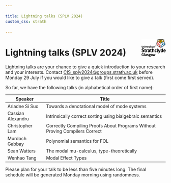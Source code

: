 ```yaml
---

title: Lightning talks (SPLV 2024)
custom_css: strath

---
```


<img src="assets/strath_fullcolour.jpg" style="float:right; max-width:15%" alt="University of Strathclyde logo" />

# Lightning talks (SPLV 2024)

Lightning talks are your chance to give a quick introduction to your research and your interests. Contact <CIS_splv2024@groups.strath.ac.uk> before Monday 29 July if you would like to give a talk (first come first served).

So far, we have the following talks (in alphabetical order of first name):

| Speaker           | Title                                                                       |
| ----------------- | --------------------------------------------------------------------------- |
| Ariadne Si Suo    | Towards a denotational model of mode systems                                |
| Cassian Alexandru | Intrinsically correct sorting using bialgebraic semantics                   |
| Christopher Lam   | Correctly Compiling Proofs About Programs Without Proving Compilers Correct |
| Murdoch Gabbay    | Polynomial semantics for FOL                                                |
| Sean Watters      | The modal mu-calculus, type-theoretically                                   |
| Wenhao Tang       | Modal Effect Types                                                          |

Please plan for your talk to be less than five minutes long.
The final schedule will be generated Monday morning using randomness.
